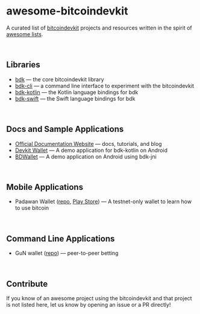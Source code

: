 # awesome-bitcoindevkit
A curated list of [bitcoindevkit](https://bitcoindevkit.org/) projects and resources written in the spirit of [awesome lists](https://github.com/sindresorhus/awesome).

<br/>

## Libraries
- [bdk](https://github.com/bitcoindevkit/bdk) — the core bitcoindevkit library
- [bdk-cli](https://github.com/bitcoindevkit/bdk-cli) — a command line interface to experiment with the bitcoindevkit
- [bdk-kotlin](https://github.com/bitcoindevkit/bdk-kotlin) — the Kotlin language bindings for bdk
- [bdk-swift](https://github.com/bitcoindevkit/bdk-swift) — the Swift language bindings for bdk

<br/>

## Docs and Sample Applications
- [Official Documentation Website](https://bitcoindevkit.org/getting-started/) — docs, tutorials, and blog
- [Devkit Wallet](https://github.com/thunderbiscuit/bitcoindevkit-android-sample-app) — A demo application for bdk-kotlin on Android  
- [BDWallet](https://github.com/bitcoindevkit/BDWallet) — A demo application on Android using bdk-jni

<br/>

## Mobile Applications
- Padawan Wallet ([repo](https://github.com/thunderbiscuit/padawan-wallet), [Play Store](https://play.google.com/store/apps/details?id=com.goldenraven.padawanwallet)) — A testnet-only wallet to learn how to use bitcoin

<br/>

## Command Line Applications
- GuN wallet ([repo](https://github.com/LLFourn/gun)) — peer-to-peer betting

<br/>

## Contribute
If you know of an awesome project using the bitcoindevkit and that project is not listed here, let us know by opening an issue or a PR directly!
